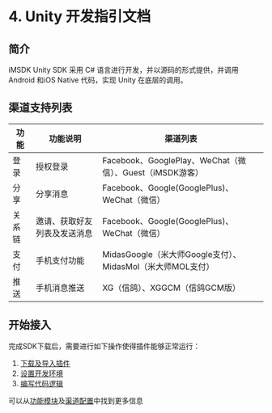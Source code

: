 # 4. Unity 开发指引文档


## 简介

iMSDK Unity SDK 采用 C# 语言进行开发，并以源码的形式提供，并调用 Android 和iOS Native 代码，实现 Unity 在底层的调用。

## 渠道支持列表

| 功能 | 功能说明 | 渠道列表 |
| -- | -- | -- | 
| 登录 | 授权登录 | Facebook、GooglePlay、WeChat（微信）、Guest（iMSDK游客） |
| 分享 | 分享消息 | Facebook、Google(GooglePlus)、WeChat（微信） |
| 关系链 | 邀请、获取好友列表及发送消息 | Facebook、Google(GooglePlus)、WeChat（微信） |
| 支付 | 手机支付功能 | MidasGoogle（米大师Google支付）、MidasMol（米大师MOL支付） |
| 推送 | 手机消息推送 | XG（信鸽）、XGGCM（信鸽GCM版） |

## 开始接入

完成SDK下载后，需要进行如下操作使得插件能够正常运行：

1. [下载及导入插件](download.md)
2. [设置开发环境](setupenv.md)
3. [编写代码逻辑](quickstart.md)

可以从[功能模块](Module/README.md)及[渠道配置](Channel/README.md)中找到更多信息


 

